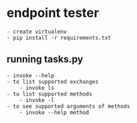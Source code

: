 # endpoint tester
    - create virtualenv
    - pip install -r requirements.txt
## running tasks.py
    - invoke --help
    - to list supported exchanges
        - invoke ls
    - to list supported methods
        - invoke -l
    - to see supported arguments of methods
        - invoke --help method
